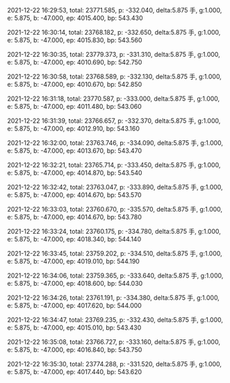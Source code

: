 2021-12-22 16:29:53, total: 23771.585, p: -332.040, delta:5.875 手, g:1.000, e: 5.875, b: -47.000, ep: 4015.400, bp: 543.430

2021-12-22 16:30:14, total: 23768.182, p: -332.650, delta:5.875 手, g:1.000, e: 5.875, b: -47.000, ep: 4015.830, bp: 543.560

2021-12-22 16:30:35, total: 23779.373, p: -331.310, delta:5.875 手, g:1.000, e: 5.875, b: -47.000, ep: 4010.690, bp: 542.750

2021-12-22 16:30:58, total: 23768.589, p: -332.130, delta:5.875 手, g:1.000, e: 5.875, b: -47.000, ep: 4010.670, bp: 542.850

2021-12-22 16:31:18, total: 23770.587, p: -333.000, delta:5.875 手, g:1.000, e: 5.875, b: -47.000, ep: 4011.480, bp: 543.060

2021-12-22 16:31:39, total: 23766.657, p: -332.370, delta:5.875 手, g:1.000, e: 5.875, b: -47.000, ep: 4012.910, bp: 543.160

2021-12-22 16:32:00, total: 23763.746, p: -334.090, delta:5.875 手, g:1.000, e: 5.875, b: -47.000, ep: 4013.670, bp: 543.470

2021-12-22 16:32:21, total: 23765.714, p: -333.450, delta:5.875 手, g:1.000, e: 5.875, b: -47.000, ep: 4014.870, bp: 543.540

2021-12-22 16:32:42, total: 23763.047, p: -333.890, delta:5.875 手, g:1.000, e: 5.875, b: -47.000, ep: 4014.670, bp: 543.570

2021-12-22 16:33:03, total: 23760.670, p: -335.570, delta:5.875 手, g:1.000, e: 5.875, b: -47.000, ep: 4014.670, bp: 543.780

2021-12-22 16:33:24, total: 23760.175, p: -334.780, delta:5.875 手, g:1.000, e: 5.875, b: -47.000, ep: 4018.340, bp: 544.140

2021-12-22 16:33:45, total: 23759.202, p: -334.510, delta:5.875 手, g:1.000, e: 5.875, b: -47.000, ep: 4019.010, bp: 544.190

2021-12-22 16:34:06, total: 23759.365, p: -333.640, delta:5.875 手, g:1.000, e: 5.875, b: -47.000, ep: 4018.600, bp: 544.030

2021-12-22 16:34:26, total: 23761.191, p: -334.380, delta:5.875 手, g:1.000, e: 5.875, b: -47.000, ep: 4017.620, bp: 544.000

2021-12-22 16:34:47, total: 23769.235, p: -332.430, delta:5.875 手, g:1.000, e: 5.875, b: -47.000, ep: 4015.010, bp: 543.430

2021-12-22 16:35:08, total: 23766.727, p: -333.160, delta:5.875 手, g:1.000, e: 5.875, b: -47.000, ep: 4016.840, bp: 543.750

2021-12-22 16:35:30, total: 23774.288, p: -331.520, delta:5.875 手, g:1.000, e: 5.875, b: -47.000, ep: 4017.440, bp: 543.620